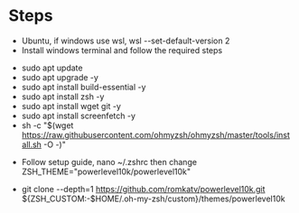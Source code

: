 # Steps

* Ubuntu, if windows use wsl, wsl --set-default-version 2
* Install windows terminal and follow the required steps
- sudo apt update
- sudo apt upgrade -y
- sudo apt install build-essential -y
- sudo apt install zsh -y
- sudo apt install wget git -y
- sudo apt install screenfetch -y
- sh -c "$(wget https://raw.githubusercontent.com/ohmyzsh/ohmyzsh/master/tools/install.sh -O -)"

* Follow setup guide, nano ~/.zshrc then change ZSH_THEME="powerlevel10k/powerlevel10k"
- git clone --depth=1 https://github.com/romkatv/powerlevel10k.git ${ZSH_CUSTOM:-$HOME/.oh-my-zsh/custom}/themes/powerlevel10k